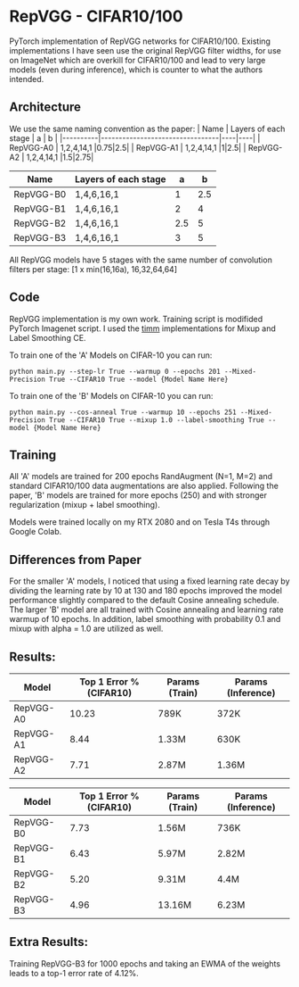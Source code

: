 # RepVGG - CIFAR10/100
PyTorch implementation of RepVGG networks for CIFAR10/100. Existing implementations I have seen use the original RepVGG filter widths, for use on ImageNet which are overkill for CIFAR10/100 and lead to very large models (even during inference), which is counter to what the authors intended.

## Architecture
We use the same naming convention as the paper:
| Name    | Layers of each stage        | a | b |
|----------|---------------------------------|----|----|
| RepVGG-A0 | 1,2,4,14,1                     |0.75|2.5|
| RepVGG-A1 | 1,2,4,14,1                     |1|2.5|
| RepVGG-A2 | 1,2,4,14,1                     |1.5|2.75|

| Name    | Layers of each stage        | a | b |
|----------|---------------------------------|----|----|
| RepVGG-B0 | 1,4,6,16,1                     | 1 |2.5|
| RepVGG-B1 | 1,4,6,16,1                     |2|4|
| RepVGG-B2 | 1,4,6,16,1                     |2.5|5|
| RepVGG-B3 | 1,4,6,16,1                     |3|5|

All RepVGG models have 5 stages with the same number of convolution filters per stage:
[1 x min(16,16a), 16,32,64,64]

## Code 
RepVGG implementation is my own work. Training script is modifided PyTorch Imagenet script. I used the [timm](https://github.com/rwightman/pytorch-image-models) implementations for Mixup and Label Smoothing CE. 

To train one of the 'A' Models on CIFAR-10 you can run:

``` 
python main.py --step-lr True --warmup 0 --epochs 201 --Mixed-Precision True --CIFAR10 True --model {Model Name Here}
```

To train one of the 'B' Models on CIFAR-10 you can run:

``` 
python main.py --cos-anneal True --warmup 10 --epochs 251 --Mixed-Precision True --CIFAR10 True --mixup 1.0 --label-smoothing True --model {Model Name Here}
```

## Training

All 'A' models are trained for 200 epochs RandAugment (N=1, M=2) and standard CIFAR10/100 data augmentations are also applied. Following the paper, 'B' models are trained for more epochs (250) and with stronger regularization (mixup + label smoothing). 

Models were trained locally on my RTX 2080 and on Tesla T4s through Google Colab. 

## Differences from Paper

For the smaller 'A' models, I noticed that using a fixed learning rate decay by dividing the learning rate by 10 at 130 and 180 epochs improved the model performance slightly compared to the default Cosine annealing schedule. 
The larger 'B' model are all trained with Cosine annealing and learning rate warmup of 10 epochs. In addition, label smoothing with probability 0.1 and mixup with alpha = 1.0 are utilized as well. 

## Results:

| Model    | Top 1 Error %  (CIFAR10)        | Params (Train) | Params (Inference) |
|----------|---------------------------------|----------|----------|
| RepVGG-A0 | 10.23                          | 789K  | 372K |
| RepVGG-A1 | 8.44                           | 1.33M | 630K |
| RepVGG-A2 | 7.71                           | 2.87M | 1.36M |

| Model    | Top 1 Error %  (CIFAR10)        | Params (Train) | Params (Inference) |
|----------|---------------------------------|----------|----------|
| RepVGG-B0 | 7.73                          | 1.56M | 736K |
| RepVGG-B1 | 6.43                           | 5.97M | 2.82M |
| RepVGG-B2 | 5.20                          | 9.31M | 4.4M |
| RepVGG-B3 | 4.96                           | 13.16M| 6.23M |


## Extra Results:
Training RepVGG-B3 for 1000 epochs and taking an EWMA of the weights leads to a top-1 error rate of 4.12%.  
